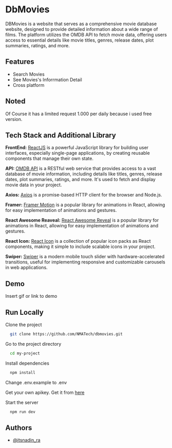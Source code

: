 
# DbMovies

DBMovies is a website that serves as a comprehensive movie database website, designed to provide detailed information about a wide range of films. The platform utilizes the OMDB API to fetch movie data, offering users access to essential details like movie titles, genres, release dates, plot summaries, ratings, and more.


## Features

- Search Movies
- See Movies's Inforrmation Detail
- Cross platform


## Noted
Of Course it has a limited request 1.000 per daily because i used free version.
## Tech Stack and Additional Library

**FrontEnd:** [ReactJS](https://react.dev/) is a powerful JavaScript library for building user interfaces, especially single-page applications, by creating reusable components that manage their own state.

**API:** [OMDB API](https://www.omdbapi.com/) is a RESTful web service that provides access to a vast database of movie information, including details like titles, genres, release dates, plot summaries, ratings, and more. It's used to fetch and display movie data in your project.

**Axios:** [Axios](https://axios-http.com/docs/intro) is a promise-based HTTP client for the browser and Node.js.

**Framer:** [Framer Motion](https://www.framer.com/motion/) is a popular library for animations in React, allowing for easy implementation of animations and gestures.

**React Awesome Reaveal:** [React Awesome Reveal](https://react-awesome-reveal.morello.dev/) is a popular library for animations in React, allowing for easy implementation of animations and gestures.

**React Icon:** [React Icon](https://react-icons.github.io/react-icons/) is a collection of popular icon packs as React components, making it simple to include scalable icons in your project.

**Swiper:** [Swiper](https://swiperjs.com/react) is a modern mobile touch slider with hardware-accelerated transitions, useful for implementing responsive and customizable carousels in web applications.


## Demo

Insert gif or link to demo


## Run Locally

Clone the project

```bash
  git clone https://github.com/NMATech/dbmovies.git
```

Go to the project directory

```bash
  cd my-project
```

Install dependencies

```bash
  npm install
```
Change .env.example to .env

Get your own apikey. Get it from [here](https://www.omdbapi.com/apikey.aspx)

Start the server

```bash
  npm run dev
```


## Authors

- [@itsnadin_ra](https://www.instagram.com/@itsnadin_ra)

